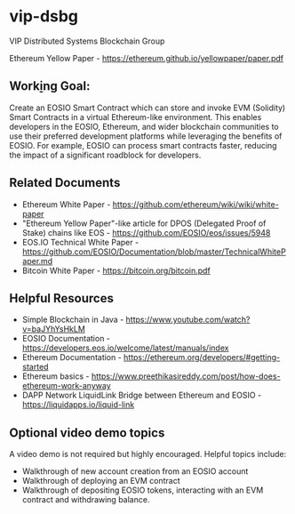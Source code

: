# vip-dsbg
VIP Distributed Systems Blockchain Group

Ethereum Yellow Paper - https://ethereum.github.io/yellowpaper/paper.pdf

## Work[i](https://eosio.devpost.com/)ng Goal: 
Create an EOSIO Smart Contract which can store and invoke EVM (Solidity) Smart Contracts in a virtual Ethereum-like environment. This enables developers in the EOSIO, Ethereum, and wider blockchain communities to use their preferred development platforms while leveraging the benefits of EOSIO. For example, EOSIO can process smart contracts faster, reducing the impact of a significant roadblock for developers.

## Related Documents
- Ethereum White Paper - https://github.com/ethereum/wiki/wiki/white-paper
- "Ethereum Yellow Paper"-like article for DPOS (Delegated Proof of Stake) chains like EOS - https://github.com/EOSIO/eos/issues/5948
- EOS.IO Technical White Paper - https://github.com/EOSIO/Documentation/blob/master/TechnicalWhitePaper.md
- Bitcoin White Paper - https://bitcoin.org/bitcoin.pdf

## Helpful Resources
- Simple Blockchain in Java - https://www.youtube.com/watch?v=baJYhYsHkLM
- EOSIO Documentation - https://developers.eos.io/welcome/latest/manuals/index
- Ethereum Documentation - https://ethereum.org/developers/#getting-started
- Ethereum basics - https://www.preethikasireddy.com/post/how-does-ethereum-work-anyway
- DAPP Network LiquidLink Bridge between Ethereum and EOSIO - https://liquidapps.io/liquid-link

## Optional video demo topics
A video demo is not required but highly encouraged. Helpful topics include:
- Walkthrough of new account creation from an EOSIO account
- Walkthrough of deploying an EVM contract
- Walkthrough of depositing EOSIO tokens, interacting with an EVM contract and withdrawing balance.
